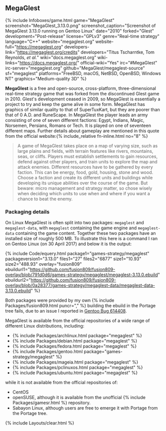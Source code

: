 ## MegaGlest
{% include Infoboxes/game.html game="MegaGlest" screenshot="MegaGlest_3.13.0.png" screenshot_caption="Screenshot of MegaGlest 3.13.0 running on Gentoo Linux" date="2010" forked="Glest" development="Post-release" license="GPLv3" genre="Real-time strategy" language="C++" website="megaglest.org" website-full="https://megaglest.org" developers-link="https://megaglest.org/credits" developers="Titus Tscharntke, Tom Reynolds, <i>et al.</i>" wiki="docs.megaglest.org" wiki-links="https://docs.megaglest.org/" official-wiki="Yes" irc="#MegaGlest" irc-server="megaglest.org" github="MegaGlest/megaglest-source" sf="megaglest" platforms="FreeBSD, macOS, NetBSD, OpenBSD, Windows NT" graphics="Medium-quality 3D" %}

**MegaGlest** is a free and open-source, cross-platform, three-dimensional real-time strategy game that was forked from the discontinued Glest game in 2010. Glest's development ceased in 2009, so MegaGlest is essentially a project to try and keep the game alive in some form. MegaGlest has graphics of similar quality to that of SuperTuxKart, but they are poorer than that of 0 A.D. and RuneScape. In MegaGlest the player leads an army consisting of one of seven different factions: Egypt, Indians, Magic, Norsemen, Persians, Romans or Tech. It is played on one of seventeen different maps. Further details about gameplay are mentioned in this quote from the official website:{% include_relative fn-inline.html no="8" %}

> A game of MegaGlest takes place on a map of varying size, such as large plains and fields, with terrain features like rivers, mountains, seas, or cliffs. Players must establish settlements to gain resources, defend against other players, and train units to explore the map and attack enemies. Different resources have to be gathered by every faction. This can be energy, food, gold, housing, stone and wood. Choose a faction and create its different units and buildings while developing its unique abilities over the course of the game. But beware: micro management and strategy matter, so chose wisely when deciding which units to use when and where if you want a chance to beat the enemy.

### Packaging details
On Linux MegaGlest is often split into two packages: `megaglest` and `megaglest-data`, with `megaglest` containing the game engine and `megaglest-data` containing the game content. Together these two packages have an installed size of roughly 500 MB. To illustrate this here is a command I ran on Gentoo Linux (on 30 April 2017) and below it is the output:

{% include Code/equery.html package1="games-strategy/megaglest" packageversion1="3.13.0" files1="27" files2="6877" size1="10.93" size2="488.93" overlay="fusion809" ebuildurl1="https://github.com/fusion809/fusion809-overlay/blob/791d0d6/games-strategy/megaglest/megaglest-3.13.0.ebuild" ebuildurl2="https://github.com/fusion809/fusion809-overlay/blob/0a28377/games-strategy/megaglest-data/megaglest-data-3.13.0.ebuild" %}

Both packages were provided by my own {% include Packages/fusion809.html puncr="," %} building the ebuild in the Portage tree fails, due to an issue I reported in [Gentoo Bug 614408](https://bugs.gentoo.org/show_bug.cgi?id=614408).

MegaGlest is available from the official repositories of a wide range of different Linux distributions, including:

* {% include Packages/archlinux.html package="megaglest" %}
* {% include Packages/debian.html package="megaglest" %}
* {% include Packages/fedora.html package="megaglest" %}
* {% include Packages/gentoo.html package="games-strategy/megaglest" %}
* {% include Packages/mageia.html package="megaglest" %}
* {% include Packages/pclinuxos.html package="megaglest" %}
* {% include Packages/ubuntu.html package="megaglest" %}

while it is not available from the official repositories of:

* CentOS
* openSUSE, although it is available from the unofficial {% include Packages/gamesr.html %} repository.
* Sabayon Linux, although users are free to emerge it with Portage from the Portage tree. 

{% include Layouts/clear.html %}
